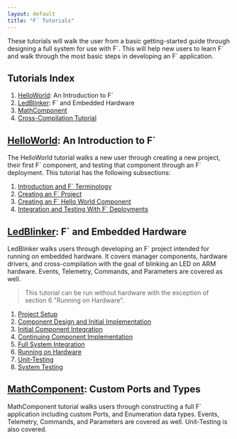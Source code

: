 ```yaml
---
layout: default
title: "F´ Tutorials"
---
```


These tutorials will walk the user from a basic getting-started guide through designing a full system for use with F´. This will help new
users to learn F´ and walk through the most basic steps in developing an F´ application.

## Tutorials Index

1. [HelloWorld](HelloWorld/Tutorial.md): An Introduction to F´
2. [LedBlinker](https://github.com/fprime-community/fprime-workshop-led-blinker/blob/main/README.md): F´ and Embedded Hardware 
3. [MathComponent](MathComponent/Tutorial.md)
4. [Cross-Compilation Tutorial](CrossCompilation/Tutorial.md)

## [HelloWorld](HelloWorld/Tutorial.md): An Introduction to F´

The HelloWorld tutorial walks a new user through creating a new project, their first F´ component, and testing that
component through an F´ deployment. This tutorial has the following subsections:

1. [Introduction and F´ Terminology](./HelloWorld/Tutorial.md)
2. [Creating an F´ Project](./HelloWorld/NewProject.md)
3. [Creating an F´ Hello World Component](./HelloWorld/HelloWorld.md)
4. [Integration and Testing With F´ Deployments](./HelloWorld/Deployments.md)

## [LedBlinker](https://github.com/fprime-community/fprime-workshop-led-blinker/blob/main/README.md): F´ and Embedded Hardware 

LedBlinker walks users through developing an F´ project intended for running on embedded hardware. It covers manager components, hardware drivers, and cross-compilation with the goal of blinking an LED on ARM hardware. Events, Telemetry, Commands, and Parameters are covered as well.

> This tutorial can be run without hardware with the exception of section 6 "Running on Hardware".

1. [Project Setup](https://github.com/fprime-community/fprime-workshop-led-blinker/blob/main/docs/project-setup.md)
2. [Component Design and Initial Implementation](https://github.com/fprime-community/fprime-workshop-led-blinker/blob/main/docs/component-implementation-1.md)
3. [Initial Component Integration](https://github.com/fprime-community/fprime-workshop-led-blinker/blob/main/docs/initial-integration.md)
4. [Continuing Component Implementation](https://github.com/fprime-community/fprime-workshop-led-blinker/blob/main/docs/component-implementation-2.md)
5. [Full System Integration](https://github.com/fprime-community/fprime-workshop-led-blinker/blob/main/docs/full-integration.md)
6. [Running on Hardware](https://github.com/fprime-community/fprime-workshop-led-blinker/blob/main/docs/running-on-hardware.md)
7. [Unit-Testing](https://github.com/fprime-community/fprime-workshop-led-blinker/blob/main/docs/unit-testing.md)
8. [System Testing](https://github.com/fprime-community/fprime-workshop-led-blinker/blob/main/docs/system-testing.md)

## [MathComponent](MathComponent/Tutorial.md): Custom Ports and Types

MathComponent tutorial walks users through constructing a full F´ application including custom Ports, and Enumeration data types. Events, Telemetry, Commands, and Parameters are covered as well. Unit-Testing is also covered.
